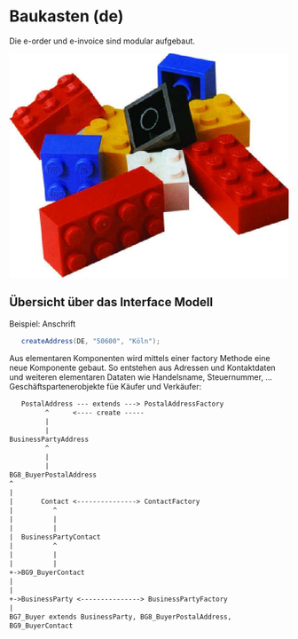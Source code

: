 # Baukasten (de)

Die e-order und e-invoice sind modular aufgebaut.

![](../image/lego.jpg)

## Übersicht über das Interface Modell

Beispiel: Anschrift

```java
   createAddress(DE, "50600", "Köln");
```

Aus elementaren Komponenten wird mittels einer factory Methode eine neue Komponente gebaut.
So entstehen aus Adressen und Kontaktdaten und weiteren elementaren Dataten wie Handelsname, Steuernummer, ... Geschäftspartenerobjekte füe Käufer und Verkäufer:

```
   PostalAddress --- extends ---> PostalAddressFactory
         ^      <---- create -----
         |
         |
BusinessPartyAddress 
         ^
         |
         |
BG8_BuyerPostalAddress           
^
|
|       Contact <---------------> ContactFactory
|          ^
|          |
|          |
|  BusinessPartyContact
|          ^
|          |
|          |
+->BG9_BuyerContact
|
|
+->BusinessParty <---------------> BusinessPartyFactory
|
BG7_Buyer extends BusinessParty, BG8_BuyerPostalAddress, BG9_BuyerContact
```
